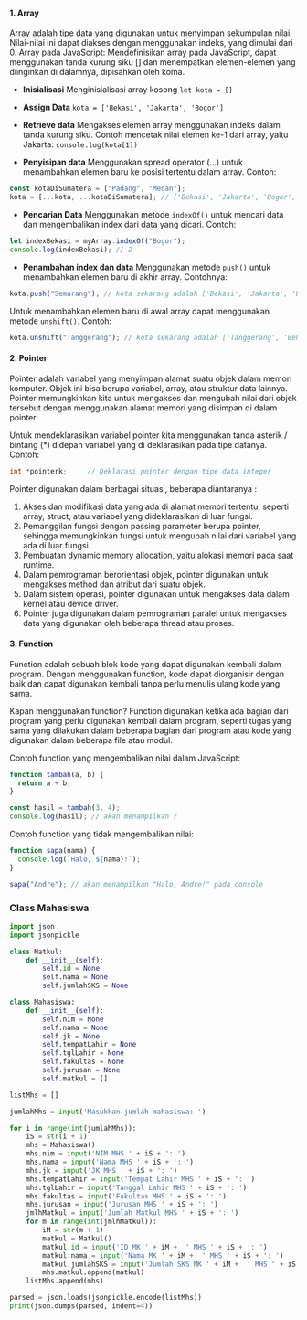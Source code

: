#### 1. Array

Array adalah tipe data yang digunakan untuk menyimpan sekumpulan nilai. Nilai-nilai ini dapat diakses dengan menggunakan indeks, yang dimulai dari 0.
Array pada JavaScript:
Mendefinisikan array pada JavaScript, dapat menggunakan tanda kurung siku [] dan menempatkan elemen-elemen yang diinginkan di dalamnya, dipisahkan oleh koma.

- **Inisialisasi**
  Menginisialisasi array kosong
  `let kota = []`

- **Assign Data**
  `kota = ['Bekasi', 'Jakarta', 'Bogor']`
- **Retrieve data**
  Mengakses elemen array menggunakan indeks dalam tanda kurung siku. Contoh mencetak nilai elemen ke-1 dari array, yaitu Jakarta:
  `console.log(kota[1])`

- **Penyisipan data**
  Menggunakan spread operator (...) untuk menambahkan elemen baru ke posisi tertentu dalam array. Contoh:

```javascript
const kotaDiSumatera = ["Padang", "Medan"];
kota = [...kota, ...kotaDiSumatera]; // ['Bekasi', 'Jakarta', 'Bogor', 'Padang', 'Medan']
```

- **Pencarian Data**
  Menggunakan metode `indexOf()` untuk mencari data dan mengembalikan index dari data yang dicari. Contoh:

```javascript
let indexBekasi = myArray.indexOf("Bogor");
console.log(indexBekasi); // 2
```

- **Penambahan index dan data**
  Menggunakan metode `push()` untuk menambahkan elemen baru di akhir array. Contohnya:

```javascript
kota.push("Semarang"); // kota sekarang adalah ['Bekasi', 'Jakarta', 'Bogor', 'Padang', 'Medan', 'Semarang']
```

Untuk menambahkan elemen baru di awal array dapat menggunakan metode `unshift()`. Contoh:

```javascript
kota.unshift("Tanggerang"); // kota sekarang adalah ['Tanggerang', 'Bekasi', 'Jakarta', 'Bogor', 'Padang', 'Medan', 'Semarang']
```

#### 2. Pointer

Pointer adalah variabel yang menyimpan alamat suatu objek dalam memori komputer. Objek ini bisa berupa variabel, array, atau struktur data lainnya. Pointer memungkinkan kita untuk mengakses dan mengubah nilai dari objek tersebut dengan menggunakan alamat memori yang disimpan di dalam pointer.

Untuk mendeklarasikan variabel pointer kita menggunakan tanda asterik / bintang (\*) didepan variabel yang di deklarasikan pada tipe datanya. Contoh:

```cpp
int *pointerk;     // Deklarasi pointer dengan tipe data integer
```

Pointer digunakan dalam berbagai situasi, beberapa diantaranya :

1. Akses dan modifikasi data yang ada di alamat memori tertentu, seperti array, struct, atau variabel yang dideklarasikan di luar fungsi.
2. Pemanggilan fungsi dengan passing parameter berupa pointer, sehingga memungkinkan fungsi untuk mengubah nilai dari variabel yang ada di luar fungsi.
3. Pembuatan dynamic memory allocation, yaitu alokasi memori pada saat runtime.
4. Dalam pemrograman berorientasi objek, pointer digunakan untuk mengakses method dan atribut dari suatu objek.
5. Dalam sistem operasi, pointer digunakan untuk mengakses data dalam kernel atau device driver.
6. Pointer juga digunakan dalam pemrograman paralel untuk mengakses data yang digunakan oleh beberapa thread atau proses.

#### 3. Function

Function adalah sebuah blok kode yang dapat digunakan kembali dalam program. Dengan menggunakan function, kode dapat diorganisir dengan baik dan dapat digunakan kembali tanpa perlu menulis ulang kode yang sama.

Kapan menggunakan function?
Function digunakan ketika ada bagian dari program yang perlu digunakan kembali dalam program, seperti tugas yang sama yang dilakukan dalam beberapa bagian dari program atau kode yang digunakan dalam beberapa file atau modul.

Contoh function yang mengembalikan nilai dalam JavaScript:

```javascript
function tambah(a, b) {
  return a + b;
}

const hasil = tambah(3, 4);
console.log(hasil); // akan menampilkan 7
```

Contoh function yang tidak mengembalikan nilai:

```javascript
function sapa(nama) {
  console.log(`Halo, ${nama}!`);
}

sapa("Andre"); // akan menampilkan "Halo, Andre!" pada console
```

### Class Mahasiswa

```python
import json
import jsonpickle

class Matkul:
    def __init__(self):
        self.id = None
        self.nama = None
        self.jumlahSKS = None

class Mahasiswa:
    def __init__(self):
        self.nim = None
        self.nama = None
        self.jk = None
        self.tempatLahir = None
        self.tglLahir = None
        self.fakultas = None
        self.jurusan = None
        self.matkul = []

listMhs = []

jumlahMhs = input('Masukkan jumlah mahasiswa: ')

for i in range(int(jumlahMhs)):
    iS = str(i + 1)
    mhs = Mahasiswa()
    mhs.nim = input('NIM MHS ' + iS + ': ')
    mhs.nama = input('Nama MHS ' + iS + ': ')
    mhs.jk = input('JK MHS ' + iS + ': ')
    mhs.tempatLahir = input('Tempat Lahir MHS ' + iS + ': ')
    mhs.tglLahir = input('Tanggal Lahir MHS ' + iS + ': ')
    mhs.fakultas = input('Fakultas MHS ' + iS + ': ')
    mhs.jurusan = input('Jurusan MHS ' + iS + ': ')
    jmlhMatkul = input('Jumlah Matkul MHS ' + iS + ': ')
    for m in range(int(jmlhMatkul)):
        iM = str(m + 1)
        matkul = Matkul()
        matkul.id = input('ID MK ' + iM +  ' MHS ' + iS + ': ')
        matkul.nama = input('Nama MK ' + iM +  ' MHS ' + iS + ': ')
        matkul.jumlahSKS = input('Jumlah SKS MK ' + iM +  ' MHS ' + iS + ': ')
        mhs.matkul.append(matkul)
    listMhs.append(mhs)

parsed = json.loads(jsonpickle.encode(listMhs))
print(json.dumps(parsed, indent=4))


```
